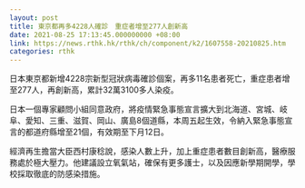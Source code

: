 ```yaml
---
layout: post
title: 東京都再多4228人確診　重症者增至277人創新高
date: 2021-08-25 17:13:45.000000000 +08:00
link: https://news.rthk.hk/rthk/ch/component/k2/1607558-20210825.htm
categories: rthk
---
```


日本東京都新增4228宗新型冠狀病毒確診個案，再多11名患者死亡，重症患者增至277人，再創新高，累計32萬3100多人染疫。

日本一個專家顧問小組同意政府，將疫情緊急事態宣言擴大到北海道、宮城、岐阜、愛知、三重、滋賀、岡山、廣島8個道縣，本周五起生效，令納入緊急事態宣言的都道府縣增至21個，有效期至下月12日。

經濟再生擔當大臣西村康稔說，感染人數上升，加上重症患者數目創新高，醫療服務處於極大壓力。他建議設立氧氣站，確保有更多護士，以及因應新學期開學，學校採取徹底的防感染措施。
